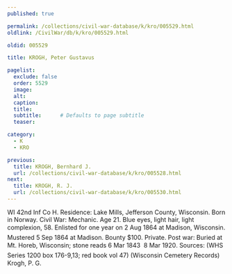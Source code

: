 ```yaml
---
published: true

permalink: /collections/civil-war-database/k/kro/005529.html
oldlink: /CivilWar/db/k/kro/005529.html

oldid: 005529

title: KROGH, Peter Gustavus

pagelist:
  exclude: false
  order: 5529
  image: 
  alt:
  caption:
  title:
  subtitle:      # Defaults to page subtitle
  teaser:

category: 
  - K 
  - KRO

previous:
  title: KROGH, Bernhard J.
  url: /collections/civil-war-database/k/kro/005528.html  
next:
  title: KROGH, R. J.
  url: /collections/civil-war-database/k/kro/005530.html   
---
```

WI 42nd Inf Co H. Residence: Lake Mills, Jefferson County, Wisconsin. Born in Norway. Civil War: Mechanic. Age 21. Blue eyes, light hair, light complexion, 5&#146;8&#148;. Enlisted for one year on 2 Aug 1864 at Madison, Wisconsin. Mustered 5 Sep 1864 at Madison. Bounty $100. Private. Post war: Buried at Mt. Horeb, Wisconsin; stone reads &#147;6 Mar 1843 &#150; 8 Mar 1920&#148;. Sources: (WHS Series 1200 box 176-9,13; red book vol 47) (Wisconsin Cemetery Records) &#147;Krogh, P. G.&#148;